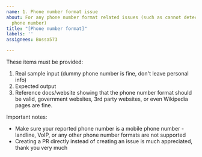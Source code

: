 ```yaml
---
name: 1. Phone number format issue
about: For any phone number format related issues (such as cannot detect a certain
  phone number)
title: "[Phone number format]"
labels: ''
assignees: Bossa573

---
```


These items must be provided:

1. Real sample input (dummy phone number is fine, don't leave personal info)
2. Expected output
3. Reference docs/website showing that the phone number format should be valid, government websites, 3rd party websites, or even Wikipedia pages are fine.

Important notes:
- Make sure your reported phone number is a mobile phone number - landline, VoIP, or any other phone number formats are not supported
- Creating a PR directly instead of creating an issue is much appreciated, thank you very much
